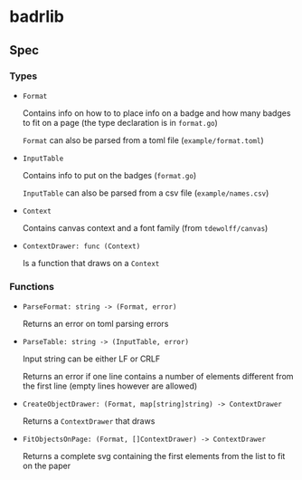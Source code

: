 # badrlib

## Spec

### Types

- `Format`

  Contains info on how to to place info on a badge and
  how many badges to fit on a page (the type declaration is in `format.go`)

  `Format` can also be parsed from a toml file (`example/format.toml`)

- `InputTable`

  Contains info to put on the badges (`format.go`)

  `InputTable` can also be parsed from a csv file (`example/names.csv`)

- `Context`

  Contains canvas context and a font family (from `tdewolff/canvas`)

- `ContextDrawer: func (Context)`

  Is a function that draws on a `Context`

### Functions

- `ParseFormat: string -> (Format, error)`

  Returns an error on toml parsing errors

- `ParseTable: string -> (InputTable, error)`

  Input string can be either LF or CRLF

  Returns an error if one line contains a number of elements different
  from the first line (empty lines however are allowed)

- `CreateObjectDrawer: (Format, map[string]string) -> ContextDrawer`

  Returns a `ContextDrawer` that draws

- `FitObjectsOnPage: (Format, []ContextDrawer) -> ContextDrawer`

  Returns a complete svg containing the first elements from the list to fit
  on the paper
